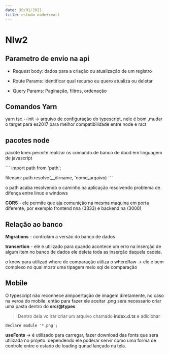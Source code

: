 ```yaml
---
date: 30/01/2021
title: estudo node+react
---
```


# Nlw2

## Parametro de envio na api

* Request body: dados para a criação ou atualização de um registro 

* Route Params: identificar qual recurso eu quero atualiza ou deletar

* Query Params: Paginação, filtros, ordenação


## Comandos Yarn

yarn tsc --init -> arquivo de configuração do typescript, nele é bom ,mudar o target para es2017 para melhor compatibilidade entre node e ract



## pacotes node

pacote knex permite realizar os comando de banco de daod em linguagem de javascript


ˋˋˋ
import path from 'path';

filenam: path.resolve(__dirname, 'nome_arquivo)
ˋˋˋ

o path acaba resolvendo o caminho na aplicação resolvendo problema de difença entre linux e windows

**CORS** - ele permite que aja comunição na mesma maquina em porta diferente, por exemplo frontend nna (3333) e backend na (3000)




## Relação ao banco

**Migrations** - controlam a versão do banco de dados 

**transertion** - ele é utilizado para quando acontece um erro na inserção de algum item no banco de dados ele deleta toda as inserção daquela cadeia. 


o knew para utilizad where de comparação utiliza o whereRaw -> ele é bem complexo no qual mostr uma tipagem meio sql de comparação


## Mobile

O typescript não reconhece  aimpoertação de imagem diretamente, no caso na veroa do mobile. 
então para fazer ele aceitar .png sera necessario criar uma pasta dentro do **src/@types**

> Dentro dela vc irar criar um arquivo chamado  **index.d.ts**
e adicionar 



```
declare module '*.png';
```


 **useFonts** -> é utilizado para carregar, fazer download das fonts que sera utilizada no projeto. dependendo ele poderar servir como uma forma de controle entre o estado de loading qunad lançado na tela.

